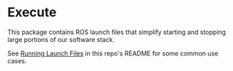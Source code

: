# Execute

This package contains ROS launch files that simplify starting and stopping large portions of our software stack.

See [Running Launch Files](https://github.com/DukeRobotics/robosub-ros/#running-launch-files) in this repo's README for some common use cases.
